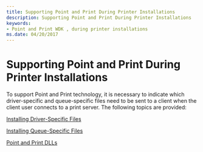 ```yaml
---
title: Supporting Point and Print During Printer Installations
description: Supporting Point and Print During Printer Installations
keywords:
- Point and Print WDK , during printer installations
ms.date: 04/20/2017
---
```


# Supporting Point and Print During Printer Installations





To support Point and Print technology, it is necessary to indicate which driver-specific and queue-specific files need to be sent to a client when the client user connects to a print server. The following topics are provided:

[Installing Driver-Specific Files](installing-driver-specific-files.md)

[Installing Queue-Specific Files](installing-queue-specific-files.md)

[Point and Print DLLs](point-and-print-dlls.md)

 

 




